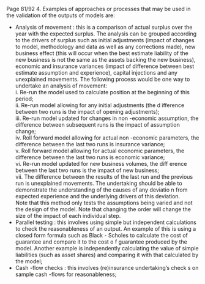  
Page 81/92 
4. Examples of approaches or processes that may be used in the validation of the outputs of 
models are:  
-  Analysis of movement : this is a comparison of actual surplus over the year with the expected 
surplus. The analysis can be grouped according to the drivers of surplus such as initial 
adjustments (impact of changes to model, methodology and data as well as any corrections 
made), new  business effect (this will occur when the best estimate liability of the new business is 
not the same as the assets backing the new business), economic and insurance variances 
(impact of difference between best estimate assumption and experience), capital  injections and 
any unexplained movements. The following process would be one way to undertake an analysis 
of movement:  
i.  Re-run the model used to calculate position at the beginning of this period;  
ii. Re-run model allowing for any initial adjustments (the d ifference between two runs is the 
impact of opening adjustments);  
iii. Re-run model updated for changes in non -economic assumption, the difference between 
subsequent runs is the impact of assumption change;  
iv. Roll forward model allowing for actual non -economic parameters, the difference between 
the last two runs is insurance variance;  
v. Roll forward model allowing for actual economic parameters, the difference between the 
last two runs is economic variance;  
vi. Re-run model updated for new business volumes, the diff erence between the last two 
runs is the impact of new business;  
vii. The difference between the results of the last run and the previous run is unexplained 
movements. The undertaking should be able to demonstrate the understanding of the 
causes of any deviatio n from expected experience and the underlying drivers of this 
deviation.  
Note that this method only tests the assumptions being varied and not the design of the model. Note that changing the order will change the size of the impact of each individual 
step.   
-  Parallel testing : this involves using simple but independent calculations to check the 
reasonableness of an output. An example of this is using a closed form formula such as Black -
Scholes to calculate the cost of guarantee and compare it to the cost o f guarantee produced by 
the model. Another example is independently calculating the value of simple liabilities (such as asset shares) and comparing it with that calculated by the model;  
-  Cash -flow checks : this involves (re)insurance undertaking’s check s on sample cash -flows for 
reasonableness;  